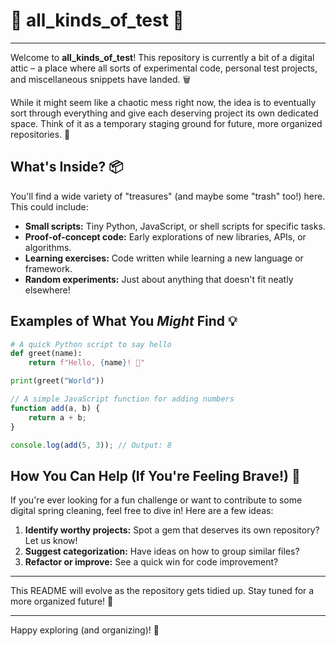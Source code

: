 # 🎉 all\_kinds\_of\_test 🎉

---

Welcome to **all\_kinds\_of\_test**! This repository is currently a bit of a digital attic – a place where all sorts of experimental code, personal test projects, and miscellaneous snippets have landed. 🗑️

While it might seem like a chaotic mess right now, the idea is to eventually sort through everything and give each deserving project its own dedicated space. Think of it as a temporary staging ground for future, more organized repositories. 🚀

## What's Inside? 📦

You'll find a wide variety of "treasures" (and maybe some "trash" too!) here. This could include:

* **Small scripts:** Tiny Python, JavaScript, or shell scripts for specific tasks.
* **Proof-of-concept code:** Early explorations of new libraries, APIs, or algorithms.
* **Learning exercises:** Code written while learning a new language or framework.
* **Random experiments:** Just about anything that doesn't fit neatly elsewhere!

## Examples of What You *Might* Find 💡

```python
# A quick Python script to say hello
def greet(name):
    return f"Hello, {name}! 👋"

print(greet("World"))
```

```javascript
// A simple JavaScript function for adding numbers
function add(a, b) {
    return a + b;
}

console.log(add(5, 3)); // Output: 8
```

## How You Can Help (If You're Feeling Brave!) 🤝

If you're ever looking for a fun challenge or want to contribute to some digital spring cleaning, feel free to dive in! Here are a few ideas:

1.  **Identify worthy projects:** Spot a gem that deserves its own repository? Let us know!
2.  **Suggest categorization:** Have ideas on how to group similar files?
3.  **Refactor or improve:** See a quick win for code improvement?

---

This README will evolve as the repository gets tidied up. Stay tuned for a more organized future! 🌟

---

Happy exploring (and organizing)! 🧹